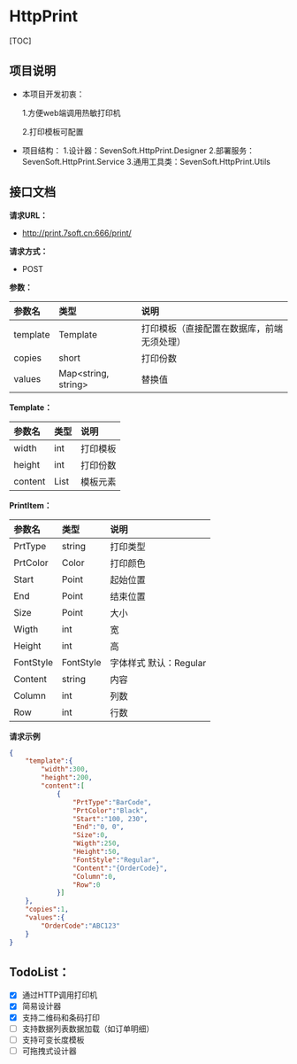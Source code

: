 # HttpPrint

[TOC]



## 项目说明

- 本项目开发初衷：

  1.方便web端调用热敏打印机

  2.打印模板可配置

- 项目结构：
  1.设计器：SevenSoft.HttpPrint.Designer
  2.部署服务：SevenSoft.HttpPrint.Service
  3.通用工具类：SevenSoft.HttpPrint.Utils


## 接口文档

**请求URL：** 

- http://print.7soft.cn:666/print/

**请求方式：**

- POST 

**参数：**

| 参数名   | 类型                | 说明                                       |
| :------- | :------------------ | :----------------------------------------- |
| template | Template            | 打印模板（直接配置在数据库，前端无须处理） |
| copies   | short               | 打印份数                                   |
| values   | Map<string, string> | 替换值                                     |

**Template：**

| 参数名  | 类型            | 说明     |
| :------ | :-------------- | :------- |
| width   | int             | 打印模板 |
| height  | int             | 打印份数 |
| content | List<PrintItem> | 模板元素 |

**PrintItem：**

| 参数名    | 类型      | 说明                    |
| :-------- | :-------- | :---------------------- |
| PrtType   | string    | 打印类型                |
| PrtColor  | Color     | 打印颜色                |
| Start     | Point     | 起始位置                |
| End       | Point     | 结束位置                |
| Size      | Point     | 大小                    |
| Wigth     | int       | 宽                      |
| Height    | int       | 高                      |
| FontStyle | FontStyle | 字体样式  默认：Regular |
| Content   | string    | 内容                    |
| Column    | int       | 列数                    |
| Row       | int       | 行数                    |


 **请求示例**


``` json
{
    "template":{
        "width":300,
        "height":200,
        "content":[
            {
                "PrtType":"BarCode",
                "PrtColor":"Black",
                "Start":"100, 230",
                "End":"0, 0",
                "Size":0,
                "Wigth":250,
                "Height":50,
                "FontStyle":"Regular",
                "Content":"{OrderCode}",
                "Column":0,
                "Row":0
            }]
    },
    "copies":1,
    "values":{
        "OrderCode":"ABC123"
    }
}

```



## TodoList：


* [x] 通过HTTP调用打印机
* [x] 简易设计器
* [x] 支持二维码和条码打印
* [ ] 支持数据列表数据加载（如订单明细）
* [ ] 支持可变长度模板
* [ ] 可拖拽式设计器
